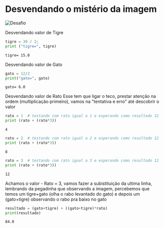 # Desvendando o mistério da imagem
![Desafio](https://scontent.fcpq8-1.fna.fbcdn.net/v/t1.0-9/93570806_2861867407237361_6692581936579215360_n.jpg?_nc_cat=103&_nc_sid=110474&_nc_eui2=AeG9hVdI-USMOV20tdNaw6DUVMnn0eG9qyFUyefR4b2rIfbst57BabNv9fCctwa9VOM&_nc_ohc=Qa1zN8BJBcgAX9sRnq4&_nc_ht=scontent.fcpq8-1.fna&oh=a4dc464011b390462e474d6bb56151ad&oe=5EBFC771)




Desvendando valor de Tigre


```python
tigre = 30 / 2;
print ("tigre=", tigre)
```

    tigre= 15.0
    

Desvendando valor de Gato


```python
gato = 12/2
print("gato=", gato)
```

    gato= 6.0
    

Desvendando valor de Rato
Esse tem que ligar o teco, prestar atenção na ordem (multiplicação primeiro), vamos na "tentativa e erro" até descobrir o valor


```python
rato = 1  # testando com rato igual a 1 e esperando como resultado 12
print (rato + (rato*3))
```


    4
    
    


```python
rato = 2  # testando com rato igual a 2 e esperando como resultado 12
print (rato + (rato*3))
```


    8
    
    


```python
rato = 3  # testando com rato igual a 3 e esperando como resultado 12
print (rato + (rato*3))
```


    12
    
    

Achamos o valor - Rato = 3, vamos fazer a subistituição da ultima linha, lembrando da pegadinha que observando a imagem, percebemos que temos um tigre+gato (olha o rabo levantado do gato) e depois um (gato+tigre) observando o rabo pra baixo no gato


```python
resultado = (gato+tigre) + ((gato+tigre)*rato)
print(resultado)
```

    84.0
    

